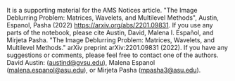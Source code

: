 It is a supporting material for the AMS Notices article.
"The Image Deblurring Problem: Matrices, Wavelets, and Multilevel Methods", Austin, Espanol, Pasha (2022)
https://arxiv.org/abs/2201.09831.
If you use any parts of the notebook, please cite 
Austin, David, Malena I. Español, and Mirjeta Pasha. "The Image Deblurring Problem: Matrices, Wavelets, and Multilevel Methods." arXiv preprint arXiv:2201.09831 (2022).
If you have any suggestions or comments, please feel free to contact one of the authors.
David Austin: (austind@gvsu.edu),
Malena Espanol (malena.espanol@asu.edu), or
Mirjeta Pasha (mpasha3@asu.edu).


